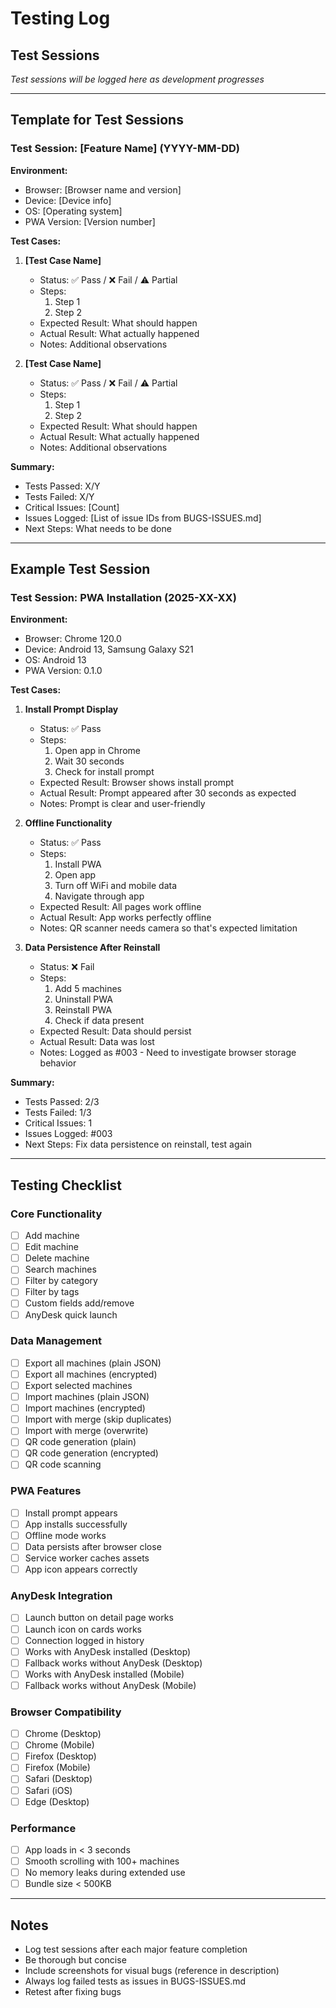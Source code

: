 # Testing Log

## Test Sessions

*Test sessions will be logged here as development progresses*

---

## Template for Test Sessions

### Test Session: [Feature Name] (YYYY-MM-DD)

**Environment:**
- Browser: [Browser name and version]
- Device: [Device info]
- OS: [Operating system]
- PWA Version: [Version number]

**Test Cases:**

1. **[Test Case Name]**
   - Status: ✅ Pass / ❌ Fail / ⚠️ Partial
   - Steps:
     1. Step 1
     2. Step 2
   - Expected Result: What should happen
   - Actual Result: What actually happened
   - Notes: Additional observations

2. **[Test Case Name]**
   - Status: ✅ Pass / ❌ Fail / ⚠️ Partial
   - Steps:
     1. Step 1
     2. Step 2
   - Expected Result: What should happen
   - Actual Result: What actually happened
   - Notes: Additional observations

**Summary:**
- Tests Passed: X/Y
- Tests Failed: X/Y
- Critical Issues: [Count]
- Issues Logged: [List of issue IDs from BUGS-ISSUES.md]
- Next Steps: What needs to be done

---

## Example Test Session

### Test Session: PWA Installation (2025-XX-XX)

**Environment:**
- Browser: Chrome 120.0
- Device: Android 13, Samsung Galaxy S21
- OS: Android 13
- PWA Version: 0.1.0

**Test Cases:**

1. **Install Prompt Display**
   - Status: ✅ Pass
   - Steps:
     1. Open app in Chrome
     2. Wait 30 seconds
     3. Check for install prompt
   - Expected Result: Browser shows install prompt
   - Actual Result: Prompt appeared after 30 seconds as expected
   - Notes: Prompt is clear and user-friendly

2. **Offline Functionality**
   - Status: ✅ Pass
   - Steps:
     1. Install PWA
     2. Open app
     3. Turn off WiFi and mobile data
     4. Navigate through app
   - Expected Result: All pages work offline
   - Actual Result: App works perfectly offline
   - Notes: QR scanner needs camera so that's expected limitation

3. **Data Persistence After Reinstall**
   - Status: ❌ Fail
   - Steps:
     1. Add 5 machines
     2. Uninstall PWA
     3. Reinstall PWA
     4. Check if data present
   - Expected Result: Data should persist
   - Actual Result: Data was lost
   - Notes: Logged as #003 - Need to investigate browser storage behavior

**Summary:**
- Tests Passed: 2/3
- Tests Failed: 1/3
- Critical Issues: 1
- Issues Logged: #003
- Next Steps: Fix data persistence on reinstall, test again

---

## Testing Checklist

### Core Functionality
- [ ] Add machine
- [ ] Edit machine
- [ ] Delete machine
- [ ] Search machines
- [ ] Filter by category
- [ ] Filter by tags
- [ ] Custom fields add/remove
- [ ] AnyDesk quick launch

### Data Management
- [ ] Export all machines (plain JSON)
- [ ] Export all machines (encrypted)
- [ ] Export selected machines
- [ ] Import machines (plain JSON)
- [ ] Import machines (encrypted)
- [ ] Import with merge (skip duplicates)
- [ ] Import with merge (overwrite)
- [ ] QR code generation (plain)
- [ ] QR code generation (encrypted)
- [ ] QR code scanning

### PWA Features
- [ ] Install prompt appears
- [ ] App installs successfully
- [ ] Offline mode works
- [ ] Data persists after browser close
- [ ] Service worker caches assets
- [ ] App icon appears correctly

### AnyDesk Integration
- [ ] Launch button on detail page works
- [ ] Launch icon on cards works
- [ ] Connection logged in history
- [ ] Works with AnyDesk installed (Desktop)
- [ ] Fallback works without AnyDesk (Desktop)
- [ ] Works with AnyDesk installed (Mobile)
- [ ] Fallback works without AnyDesk (Mobile)

### Browser Compatibility
- [ ] Chrome (Desktop)
- [ ] Chrome (Mobile)
- [ ] Firefox (Desktop)
- [ ] Firefox (Mobile)
- [ ] Safari (Desktop)
- [ ] Safari (iOS)
- [ ] Edge (Desktop)

### Performance
- [ ] App loads in < 3 seconds
- [ ] Smooth scrolling with 100+ machines
- [ ] No memory leaks during extended use
- [ ] Bundle size < 500KB

---

## Notes
- Log test sessions after each major feature completion
- Be thorough but concise
- Include screenshots for visual bugs (reference in description)
- Always log failed tests as issues in BUGS-ISSUES.md
- Retest after fixing bugs

